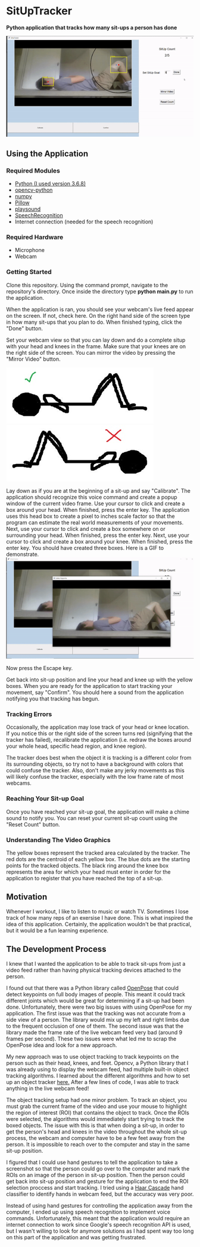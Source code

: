 # SitUpTracker
**Python application that tracks how many sit-ups a person has done**

![Example](misc/SitUpGif.gif)

## Using the Application
### Required Modules
- [Python (I used version 3.6.8)](https://www.python.org/downloads/release/python-368/)
- [opencv-python](https://pypi.org/project/opencv-python/)
- [numpy](https://pypi.org/project/numpy/)
- [Pillow](https://pypi.org/project/Pillow/)
- [playsound](https://pypi.org/project/playsound/)
- [SpeechRecognition](https://pypi.org/project/SpeechRecognition/)
- Internet connection (needed for the speech recognition)

### Required Hardware
- Microphone
- Webcam
### Getting Started
Clone this repository. Using the command prompt, navigate to the repository's directory. Once inside the directory type **python main.py** to run the application.

When the application is ran, you should see your webcam's live feed appear on the screen. If not, check here. On the right hand side of the screen type in how many sit-ups that you plan to do. When finished typing, click the "Done" button. 

Set your webcam view so that you can lay down and do a complete situp with your head and knees in the frame. Make sure that your knees are on the right side of the screen. You can mirror the video by pressing the "Mirror Video" button.

![Correct](misc/SitupCorrectView.JPG) ![Wrong](misc/SitupWrongView.JPG)

Lay down as if you are at the beginning of a sit-up and say "Calibrate". The application should recognize this voice command and create a popup window of the current video frame. Use your cursor to click and create a box around your head. When finished, press the enter key. The application uses this head box to create a pixel to inches scale factor so that the program can estimate the real world measurements of your movements. Next, use your cursor to click and create a box somewhere on or surrounding your head. When finished, press the enter key. Next, use your cursor to click and create a box around your knee. When finished, press the enter key. You should have created three boxes. Here is a GIF to demonstrate.
![Example](misc/SitupTrackerROIdemo.gif)

Now press the Escape key.

Get back into sit-up position and line your head and knee up with the yellow boxes. When you are ready for the application to start tracking your movement, say "Confirm". You should here a sound from the application notifying you that tracking has begun.

### Tracking Errors
Occasionally, the application may lose track of your head or knee location. If you notice this or the right side of the screen turns red (signifying that the tracker has failed), recalibrate the application (i.e. redraw the boxes around your whole head, specific head region, and knee region).

The tracker does best when the object it is tracking is a different color from its surrounding objects, so try not to have a background with colors that could confuse the tracker. Also, don't make any jerky movements as this will likely confuse the tracker, especially with the low frame rate of most webcams.

### Reaching Your Sit-up Goal
Once you have reached your sit-up goal, the application will make a chime sound to notify you. You can reset your current sit-up count using the "Reset Count" button. 

### Understanding The Video Graphics
The yellow boxes represent the tracked area calculated by the tracker. The red dots are the centroid of each yellow box. The blue dots are the starting points for the tracked objects. The black ring around the knee box represents the area for which your head must enter in order for the application to register that you have reached the top of a sit-up. 

## Motivation
Whenever I workout, I like to listen to music or watch TV. Sometimes I lose track of how many reps of an exersise I have done. This is what inspired the idea of this application. Certainly, the application wouldn't be that practical, but it would be a fun learning experience. 

## The Development Process
I knew that I wanted the application to be able to track sit-ups from just a video feed rather than having physical tracking devices attached to the person.

I found out that there was a Python library called [OpenPose](https://github.com/CMU-Perceptual-Computing-Lab/openpose) that could detect keypoints on full body images of people. This meant it could track different joints which would be great for determining if a sit-up had been done. Unfortunately, there were two big issues with using OpenPose for my application. The first issue was that the tracking was not accurate from a side view of a person. The library would mix up my left and right limbs due to the frequent occlusion of one of them. The second issue was that the library made the frame rate of the live webcam feed very bad (around 9 frames per second). These two issues were what led me to scrap the OpenPose idea and look for a new approach.

My new approach was to use object tracking to track keypoints on the person such as their head, knees, and feet. Opencv, a Python library that I was already using to display the webcam feed, had multiple built-in object tracking algorithms. I learned about the different algorithms and how to set up an object tracker [here.](https://www.pyimagesearch.com/2018/07/30/opencv-object-tracking/) After a few lines of code, I was able to track anything in the live webcam feed! 

The object tracking setup had one minor problem. To track an object, you must grab the current frame of the video and use your mouse to highlight the region of interest (ROI) that contains the object to track. Once the ROIs were selected, the algorithms would immediately start trying to track the boxed objects. The issue with this is that when doing a sit-up, in order to get the person's head and knees in the video throughout the whole sit-up process, the webcam and computer have to be a few feet away from the person. It is impossible to reach over to the computer and stay in the same sit-up position.

I figured that I could use hand gestures to tell the application to take a screenshot so that the person could go over to the computer and mark the ROIs on an image of the person in sit-up position. Then the person could get back into sit-up position and gesture for the application to end the ROI selection proccess and start tracking. I tried using a [Haar Cascade](http://www.willberger.org/cascade-haar-explained/) hand classifier to identify hands in webcam feed, but the accuracy was very poor. 

Instead of using hand gestures for controlling the application away from the computer, I ended up using speech recognition to implement voice commands. Unfortunately, this meant that the application would require an internet connection to work since Google's speech recognition API is used, but I wasn't willing to look for anymore solutions as I had spent way too long on this part of the application and was getting frustrated. 


